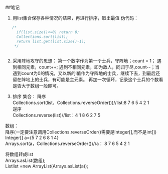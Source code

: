 ##笔记  
1. 用list集合保存各种情况的结果，再进行排序，取出最值  伪代码： 
```java
   /*
     if(list.size()<=0) return 0;
     Collections.sort(list);
     return list.get(list.size()-1);
    */
   
```  
2. 采用阵地攻守的思想：
   第一个数字作为第一个士兵，守阵地；count = 1；
   遇到相同元素，count++;
   遇到不相同元素，即为敌人，同归于尽,count--；当遇到count为0的情况，又以新的i值作为守阵地的士兵，继续下去，到最后还留在阵地上的士兵，有可能是主元素。
   再加一次循环，记录这个士兵的个数看是否大于数组一般即可。
  
3. 排序
集合： 
降序  
Collections.sort(list，Collections.reverseOrder())//list:8 7 6 5 4 2 1  
逆序  
Collections.reverse(list)//list：4 1 8 6 2 7 5  

数组：  
降序(一定要注意调用Collections.reverseOrder()需要是Integer[],而不是int[])  
Integer[] a={5 7 2 6 8 1 4}   
Arrays.sort(a，Collections.reverseOrder())//a： 8 7 6 5 4 2 1  

将数组转成list  
Arrays.asList(数组);  
List<Integer>list =new ArrayList<Integer>(Arrays.asList(a));   